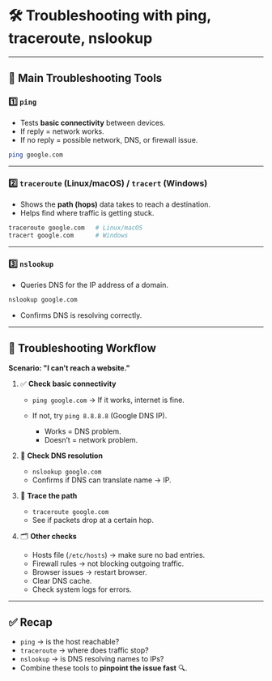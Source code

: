 # 🛠️ Troubleshooting with ping, traceroute, nslookup

---

## 🔑 Main Troubleshooting Tools

### 1️⃣ `ping`
- Tests **basic connectivity** between devices.  
- If reply = network works.  
- If no reply = possible network, DNS, or firewall issue.  
```bash
ping google.com
````

---

### 2️⃣ `traceroute` (Linux/macOS) / `tracert` (Windows)

* Shows the **path (hops)** data takes to reach a destination.
* Helps find where traffic is getting stuck.

```bash
traceroute google.com   # Linux/macOS
tracert google.com      # Windows
```

---

### 3️⃣ `nslookup`

* Queries DNS for the IP address of a domain.

```bash
nslookup google.com
```

* Confirms DNS is resolving correctly.

---

## 🚦 Troubleshooting Workflow

**Scenario: "I can’t reach a website."**

1. ✅ **Check basic connectivity**

   * `ping google.com` → If it works, internet is fine.
   * If not, try `ping 8.8.8.8` (Google DNS IP).

     * Works = DNS problem.
     * Doesn’t = network problem.

2. 🔎 **Check DNS resolution**

   * `nslookup google.com`
   * Confirms if DNS can translate name → IP.

3. 🧭 **Trace the path**

   * `traceroute google.com`
   * See if packets drop at a certain hop.

4. 🗂️ **Other checks**

   * Hosts file (`/etc/hosts`) → make sure no bad entries.
   * Firewall rules → not blocking outgoing traffic.
   * Browser issues → restart browser.
   * Clear DNS cache.
   * Check system logs for errors.

---

## ✅ Recap

* `ping` → is the host reachable?
* `traceroute` → where does traffic stop?
* `nslookup` → is DNS resolving names to IPs?
* Combine these tools to **pinpoint the issue fast** 🔍.

